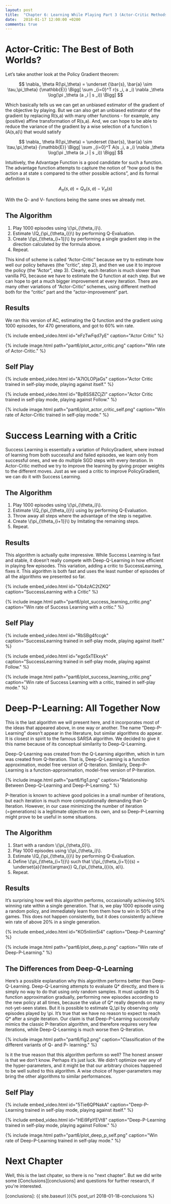 ```yaml
---
layout: post
title:  "Chapter 6: Learning While Playing Part 3 (Actor-Critic Methods)"
date:   2018-01-17 12:00:00 +0200
comments: true
---
```


# Actor-Critic: The Best of Both Worlds?

Let’s take another look at the Policy Gradient theorem:

$$ \nabla_ \theta R(\pi_\theta) =  \underset {\bar{s}, \bar{a} \sim \tau,\pi_\theta} {\mathbb{E}} \Bigg[ \sum _{i=0}^T r(s _i, a _i) \nabla _\theta \log(\pi _\theta (a _i | s _i)) \Bigg] $$

Which basically tells us we can get an unbiased estimator of the gradient of the objective by playing. But we can also get an unbiased estimator of the gradient by replacing R(s,a) with many other functions - for example, any (positive) affine transformation of R(s,a). And, we can hope to be able to reduce the variance of the gradient by a wise selection of a function \\(A(s,a)\\) that would satisfy

$$ \nabla_ \theta R(\pi_\theta) =  \underset {\bar{s}, \bar{a} \sim \tau,\pi_\theta} {\mathbb{E}} \Bigg[ \sum _{i=0}^T A(s _i, a _i) \nabla _\theta \log(\pi _\theta (a _i | s _i)) \Bigg] $$

Intuitively, the Advantage Function is a good candidate for such a function. The advantage function attempts to capture the notion of “how good is the action a at state s compared to the other possible actions”, and its formal definition is

$$ A_\pi(s, a) = Q_\pi(s, a) - V_\pi(s) $$

With the Q- and V- functions being the same ones we already met.

## The Algorithm

1. Play 1000 episodes using \\(\pi_{\theta_i}\\).
2. Estimate \\(Q_{\pi_{\theta_i}}\\) by performing Q-Evaluation.
3. Create \\(\pi_{\theta_{i+1}}\\) by performing a single gradient step in the direction calculated by the formula above.
4. Repeat.

This kind of scheme is called “Actor-Critic” because we try to estimate how well our policy behaves (the “critic”, step 2), and then we use it to improve the policy (the “Actor”, step 3). Clearly, each iteration is much slower than vanilla PG, because we have to estimate the Q function at each step. But we can hope to get a much bigger improvement at every iteration. There are many other variations of “Actor-Critic” schemes, using different method both for the “critic” part and the “actor-improvement” part.

## Results

We ran this version of AC, estimating the Q function and the gradient using 1000 episodes, for 470 generations, and got to 60% win rate.

{% include embed_video.html id="eFzTwFqd7yE" caption="Actor Critic" %}

{% include image.html path="part6/plot_actor_critic.png" caption="Win rate of Actor-Critic." %}

## Self Play

{% include embed_video.html id="A7IOLOPjaGs" caption="Actor Critic trained in self-play mode, playing against itself." %}

{% include embed_video.html id="Bp8SS8ZCjZI" caption="Actor Critic trained in self-play mode, playing against Follow." %}

{% include image.html path="part6/plot_actor_critic_self.png" caption="Win rate of Actor-Critic trained in self-play mode." %}

# Success Learning with a Critic

Success Learning is essentially a variation of PolicyGradient, where instead of learning from both successful and failed episodes, we learn only from successful ones, and we do multiple SGD steps with every iteration. In Actor-Critic method we try to improve the learning by giving proper weights to the different moves. Just as we used a critic to improve PolicyGradient, we can do it with Success Learning.

## The Algorithm

1. Play 1000 episodes using \\(\pi_{\theta_i}\\).
2. Estimate \\(Q_{\pi_{\theta_i}}\\) using by performing Q-Evaluation.
3. Throw away all steps where the advantage of the step is negative.
4. Create \\(\pi_{\theta_{i+1}}\\) by Imitating the remaining steps.
5. Repeat.

## Results

This algorithm is actually quite impressive. While Success Learning is fast and stable, it doesn’t really compete with Deep-Q-Learning in how efficient in playing few episodes. This variation, adding a critic to SuccessLearning, fixes it. This algorithm is both fast and uses the least number of episodes of all the algorithms we presented so far.

{% include embed_video.html id="Ob4zAC2tZKQ" caption="SuccessLearning with a Critic" %}

{% include image.html path="part6/plot_success_learning_critic.png" caption="Win rate of Success Learning with a critic." %}

## Self Play

{% include embed_video.html id="RbSBg4fccgk" caption="SuccessLearning trained in self-play mode, playing against itself." %}

{% include embed_video.html id="egoSxTEkxyk" caption="SuccessLearning trained in self-play mode, playing against Follow." %}

{% include image.html path="part6/plot_success_learning_critic.png" caption="Win rate of Success Learning with a critic, trained in self-play mode." %}

# Deep-P-Learning: All Together Now

This is the last algorithm we will present here, and it incorporates most of the ideas that appeared above, in one way or another. The name “Deep-P-Learning” doesn’t appear in the literature, but similar algorithms do appear. It is closest in spirit to the famous SARSA algorithm. We decided to give it this name because of its conceptual similarity to Deep-Q-Learning.

Deep-Q-Learning was created from the Q-Learning algorithm, which in turn was created from Q-Iteration. That is, Deep-Q-Learning is a function approximation, model free version of Q-Iteration. Similarly, Deep-P-Learning is a function-approximation, model-free version of P-Iteration.

{% include image.html path="part6/fig1.png" caption="Relationship Between Deep-Q-Learning and Deep-P-Learning." %}

P-Iteration is known to achieve good policies in a small number of iterations, but each iteration is much more computationally demanding than Q-Iteration. However, in our case minimizing the number of iteration (=generations) is a legitimate objective on its own, and so Deep-P-Learning might prove to be useful in some situations.

## The Algorithm

1. Start with a random \\(\pi_{\theta_0}\\).
2. Play 1000 episodes using \\(\pi_{\theta_i}\\).
3. Estimate \\(Q_{\pi_{\theta_i}}\\) by performing Q-Evaluation.
4. Define \\(\pi_{\theta_{i+1}}\\) such that \\(\pi_{\theta_{i+1}}(s) = \underset{a}{\text{argmax}} Q_{\pi_{\theta_i}}(s, a)\\).
5. Repeat.

## Results

It’s surprising how well this algorithm performs, occasionally achieving 50% winning rate within a single generation. That is, we play 1000 episode using a random policy, and immediately learn from them how to win in 50% of the games. This does not happen consistently, but it does consistently achieve win rate of above 20% in a single generation.

{% include embed_video.html id="KO5nIiim5i4" caption="Deep-P-Learning" %}

{% include image.html path="part6/plot_deep_p.png" caption="Win rate of Deep-P-Learning." %}

## The Differences from Deep-Q-Learning

Here’s a possible explanation why this algorithm performs better than Deep-Q-Learning. Deep-Q-Learning attempts to evaluate Q* directly, and there is simply no way to do that using only random samples. It must update its Q function approximation gradually, performing new episodes according to the new policy at all times, because the value of Q* really depends on many not-yet-seen states. But it is possible to estimate Q_\pi by observing only episodes played by \pi. It’s true that we have no reason to expect to reach Q* after a single iteration. Our claim is that Deep-P-Learning successfully mimics the classic P-Iteration algorithm, and therefore requires very few iterations, while Deep-Q-Learning is much worse then Q-Iteration.

{% include image.html path="part6/fig2.png" caption="Classification of the different variants of Q- and P- learning." %}

Is it the true reason that this algorithm perform so well? The honest answer is that we don’t know. Perhaps it’s just luck. We didn’t optimize over any of the hyper-parameters, and it might be that our arbitrary choices happened to be well suited to this algorithm. A wise choice of hyper-parameters may bring the other algorithms to similar performances.

## Self Play

{% include embed_video.html id="5Tie6QPNakA" caption="Deep-P-Learning trained in self-play mode, playing against itself." %}

{% include embed_video.html id="HEi9FpYEVt8" caption="Deep-P-Learning trained in self-play mode, playing against Follow." %}

{% include image.html path="part6/plot_deep_p_self.png" caption="Win rate of Deep-P-Learning trained in self-play mode." %}

# Next Chapter

Well, this is the last chpater, so there is no "next chapter". But we did write some [Conclusions][conclusions] and questions for further research, if you're interested.

[conclusions]: {{ site.baseurl }}{% post_url 2018-01-18-conclusions %}
